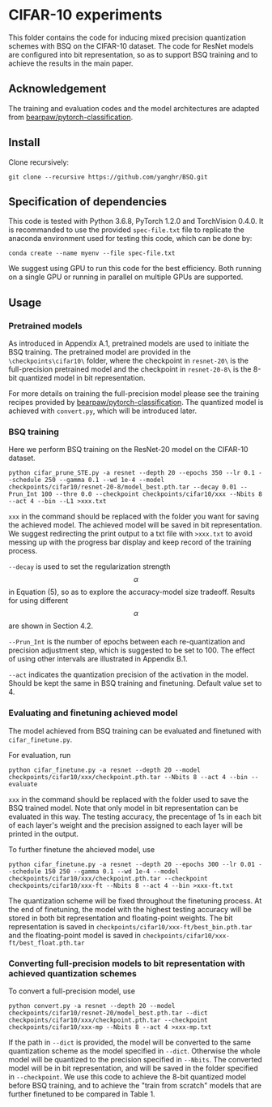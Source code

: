 # CIFAR-10 experiments

This folder contains the code for inducing mixed precision quantization schemes with BSQ on the CIFAR-10 dataset. The code for ResNet models are configured into bit representation, so as to support BSQ training and to achieve the results in the main paper.

## Acknowledgement

The training and evaluation codes and the model architectures are adapted from [bearpaw/pytorch-classification](https://github.com/bearpaw/pytorch-classification).

## Install

Clone recursively:

```
git clone --recursive https://github.com/yanghr/BSQ.git
```

## Specification of dependencies

This code is tested with Python 3.6.8, PyTorch 1.2.0 and TorchVision 0.4.0. It is recommanded to use the provided `spec-file.txt` file to replicate the anaconda environment used for testing this code, which can be done by:

```
conda create --name myenv --file spec-file.txt
```

We suggest using GPU to run this code for the best efficiency. Both running on a single GPU or running in parallel on multiple GPUs are supported.

## Usage

### Pretrained models 

As introduced in Appendix A.1, pretrained models are used to initiate the BSQ training. The pretrained model are provided in the `\checkpoints\cifar10\` folder, where the checkpoint in `resnet-20\` is the full-precision pretrained model and the checkpoint in `resnet-20-8\` is the 8-bit quantized model in bit representation. 

For more details on training the full-precision model please see the training recipes provided by [bearpaw/pytorch-classification](https://github.com/bearpaw/pytorch-classification/blob/master/TRAINING.md ). The quantized model is achieved with `convert.py`, which will be introduced later.

### BSQ training

Here we perform BSQ training on the ResNet-20 model on the CIFAR-10 dataset.

```
python cifar_prune_STE.py -a resnet --depth 20 --epochs 350 --lr 0.1 --schedule 250 --gamma 0.1 --wd 1e-4 --model checkpoints/cifar10/resnet-20-8/model_best.pth.tar --decay 0.01 --Prun_Int 100 --thre 0.0 --checkpoint checkpoints/cifar10/xxx --Nbits 8 --act 4 --bin --L1 >xxx.txt
```

`xxx` in the command should be replaced with the folder you want for saving the achieved model. The achieved model will be saved in bit representation. We suggest redirecting the print output to a txt file with `>xxx.txt` to avoid messing up with the progress bar display and keep record of the training process. 

`--decay` is used to set the regularization strength $$\alpha$$ in Equation (5), so as to explore the accuracy-model size tradeoff. Results for using different $$\alpha$$ are shown in Section 4.2.

`--Prun_Int` is the number of epochs between each re-quantization and precision adjustment step, which is suggested to be set to 100. The effect of using other intervals are illustrated in Appendix B.1.

`--act` indicates the quantization precision of the activation in the model. Should be kept the same in BSQ training and finetuning. Default value set to 4.


### Evaluating and finetuning achieved model

The model achieved from BSQ training can be evaluated and finetuned with `cifar_finetune.py`.

For evaluation, run

```
python cifar_finetune.py -a resnet --depth 20 --model checkpoints/cifar10/xxx/checkpoint.pth.tar --Nbits 8 --act 4 --bin --evaluate
```
`xxx` in the command should be replaced with the folder used to save the BSQ trained model. Note that only model in bit representation can be evaluated in this way. The testing accuracy, the precentage of 1s in each bit of each layer's weight and the precision assigned to each layer will be printed in the output. 

To further finetune the ahcieved model, use

```
python cifar_finetune.py -a resnet --depth 20 --epochs 300 --lr 0.01 --schedule 150 250 --gamma 0.1 --wd 1e-4 --model checkpoints/cifar10/xxx/checkpoint.pth.tar --checkpoint checkpoints/cifar10/xxx-ft --Nbits 8 --act 4 --bin >xxx-ft.txt
```

The quantization scheme will be fixed throughout the finetuning process. At the end of finetuning, the model with the highest testing accuracy will be stored in both bit representation and floating-point weights. The bit representation is saved in `checkpoints/cifar10/xxx-ft/best_bin.pth.tar` and the floating-point model is saved in `checkpoints/cifar10/xxx-ft/best_float.pth.tar`


### Converting full-precision models to bit representation with achieved quantization schemes

To convert a full-precision model, use

```
python convert.py -a resnet --depth 20 --model checkpoints/cifar10/resnet-20/model_best.pth.tar --dict checkpoints/cifar10/xxx/checkpoint.pth.tar --checkpoint checkpoints/cifar10/xxx-mp --Nbits 8 --act 4 >xxx-mp.txt
```
 
If the path in `--dict` is provided, the model will be converted to the same quantization scheme as the model specified in `--dict`. Otherwise the whole model will be quantized to the precision specified in `--Nbits`. The converted model will be in bit representation, and will be saved in the folder specified in `--checkpoint`. We use this code to achieve the 8-bit quantized model before BSQ training, and to achieve the "train from scratch" models that are further finetuned to be compared in Table 1.
 
 

